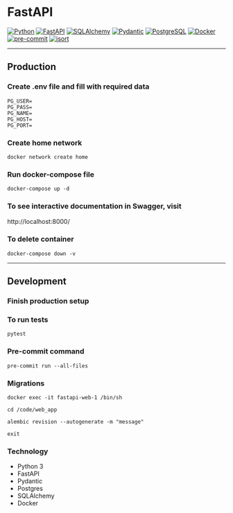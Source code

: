 # FastAPI
[![Python](https://img.shields.io/badge/-Python-%233776AB?style=for-the-badge&logo=python&logoColor=white&labelColor=0a0a0a)](https://www.python.org/)
[![FastAPI](https://img.shields.io/badge/FastAPI-005571?style=for-the-badge&logo=fastapi&logoColor=white&labelColor=0a0a0a)](https://fastapi.tiangolo.com/)
[![SQLAlchemy](https://img.shields.io/badge/SQLAlchemy-%232F5D62?style=for-the-badge&logo=sqlalchemy&logoColor=white&labelColor=0a0a0a)](https://www.sqlalchemy.org/)
[![Pydantic](https://img.shields.io/badge/Pydantic-%23C8102E?style=for-the-badge&logo=pydantic&logoColor=white&labelColor=0a0a0a)](https://pydantic-docs.helpmanual.io/)
[![PostgreSQL](https://img.shields.io/badge/-PostgreSQL-%23316192?style=for-the-badge&logo=postgresql&logoColor=white&labelColor=0a0a0a)](https://www.postgresql.org/)
[![Docker](https://img.shields.io/badge/-Docker-%232496ED?style=for-the-badge&logo=docker&logoColor=white&labelColor=0a0a0a)](https://www.docker.com/)
[![pre-commit](https://img.shields.io/badge/-pre--commit-yellow?style=for-the-badge&logo=pre-commit&logoColor=white&labelColor=0a0a0a)](https://pre-commit.com/)
[![isort](https://img.shields.io/badge/isort-enabled-brightgreen?style=for-the-badge&logo=isort&logoColor=white&labelColor=0a0a0a)](https://pycqa.github.io/isort/)

***
## Production
### Create .env file and fill with required data

```
PG_USER=
PG_PASS=
PG_NAME=
PG_HOST=
PG_PORT=
```
### Create home network
```
docker network create home
```
### Run docker-compose file
```
docker-compose up -d
```
### To see interactive documentation in Swagger, visit
http://localhost:8000/
### To delete container
```
docker-compose down -v
```
***
## Development
### Finish production setup
### To run tests
```
pytest
```
### Pre-commit command
```
pre-commit run --all-files
```
### Migrations
```
docker exec -it fastapi-web-1 /bin/sh
```
```
cd /code/web_app
```
```
alembic revision --autogenerate -m "message"
```
```
exit
```

### Technology

- Python 3
- FastAPI
- Pydantic
- Postgres
- SQLAlchemy
- Docker
